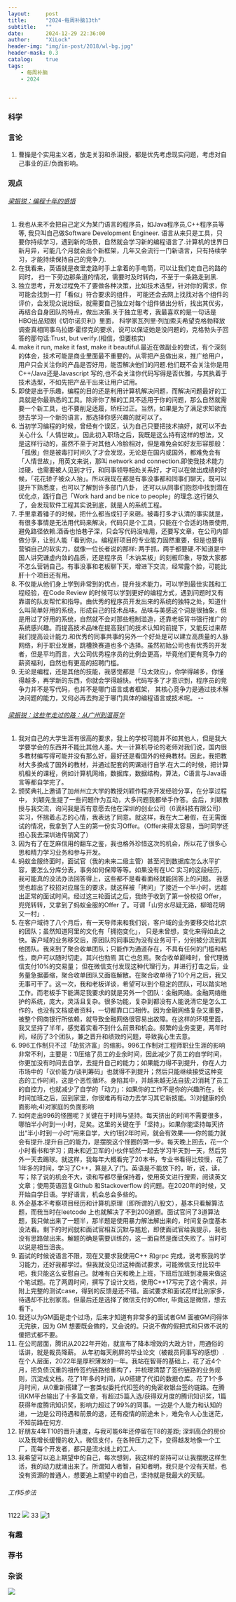 ```yaml
---
layout:     post
title:      "2024-每周补脑13th"
subtitle:   ""
date:       2024-12-29 22:36:00
author:     "XiLock"
header-img: "img/in-post/2018/wl-bg.jpg"
header-mask: 0.3
catalog:    true
tags:
    - 每周补脑
    - 2024


---
```


### 科学


### 言论
1. 曹操是个实用主义者，放走关羽和杀沮授，都是优先考虑现实问题，考虑对自己事业的正/负面影响。

### 观点
###### [梁振锐：编程十年的感悟](https://ramsayleung.github.io/zh/post/2024/%E7%BC%96%E7%A8%8B%E5%8D%81%E5%B9%B4%E7%9A%84%E6%84%9F%E6%82%9F/)
1. 我也从来不会把自己定义为某门语言的程序员，如Java程序员,C++程序员等等, 我只叫自己做Software Development Engineer. 语言从来只是工具，只要你持续学习，遇到新的场景，自然就会学习新的编程语言了.计算机的世界日新月异，可能几个月就会出个新框架，几年又会流行一门新语言，只有持续学习，才能持续保持自己的竞争力.
1. 在我看来，英语就是夜里走路时手上拿着的手电筒，可以让我们走自己的路的同时， 扫一下旁边那条道的情况，需要时及时转向，不至于一条路走到黑. 
1. 独立思考，开发过程免不了要做各种决策，比如技术选型，针对你的需求，你可能会找到一打「看似」符合要求的组件， 可能还会去网上找找对各个组件的评价，会发现众说纷纭，就需要自己独立对每个组件做出分析，找出其优劣，再结合自身团队的特点，做出决策.关于独立思考，我最喜欢的是一句话是HBO出品短剧《切尔诺贝利》里面， 科学家瓦列里·列加索夫希望克格勃释放调查真相同事乌拉娜·霍缪克的要求，说可以保证她是没问题的，克格勃头子回答的那句话:Trust, but verify.(相信，但要核实) 
1. make it run, make it fast, make it beautiful.最近在做副业的尝试，有个深刻的体会，技术可能是商业里面最不重要的。从零把产品做出来，推广给用户，用户只会关注你的产品是否好用，能否解决他们的问题.他们既不会关注你是用C++/Java还是Javascript 写的,也不会关注你代码写得是否优雅，与其执着于技术选型，不如先把产品干出来让用户试用。
1. 即使是出于乐趣，编程的目的还是利用计算机解决问题，而解决问题最好的工具就是你最熟悉的工具。除非你了解的工具不适用于你的问题，那么自然就需要一个新工具，也不要削足适履，矫枉过正。当然，如果是为了满足求知欲而想去学习一个新的语言，那选择你感兴趣的就可以了。
1. 当初学习编程的时候，曾经有个误区，认为自己只要把技术搞好，就可以不去关心什么「人情世故」。因此初入职场之后，我既是这么持有这样的想法，又是这样行动的，虽然不至于对其他人冷脸相对，但是难免会如好友形容那般：「孤傲」但是被毒打时间久了才会发现，无论是在国内或国外，都难免会有「人情世故」，用英文来说，那叫 network and connection.即使我技术能力过硬，也需要被人见到才行，和同事领导相处关系好，才可以在做出成绩的时候，「花花轿子被众人抬」。所以我现在都是有事没事都和同事们聊天，既可以提升下熟悉度，也可以了解到许多部门八卦， 还可以从同事们抱怨中找到潜在优化点，践行自己「Work hard and be nice to people」的理念.这行做久了，会发现软件工程其实说到底，就是人的系统工程。 
1. 手里拿着锤子的时候，把什么都当成钉子来砸。被毒打多才认清的事实就是，有很多事情是无法用代码来解决，代码只是个工具，只能在个合适的场景使用, 避免路径依赖.酒香也怕巷子深，只会写代码没啥用，还要写文章，在公司内部做分享，让别人能「看到你」。编程肝项目的专业能力固然重要，但是也要有营销自己的软实力，就像一位长者说的那样: 两手抓，两手都要硬.不知道是中国人讲究谦虚内敛的品质，还是程序员「木讷呆板」的刻板印象，导致大家都不怎么营销自己。有事没事和老板聊下天，增进下交流，经常露个脸，可能比肝十个项目还有用。 
1. 不仅能从他们身上学到非常到的优点，提升技术能力，可以学到最佳实践和工程经验，在Code Review 的时候可以学到更好的编程方式，遇到问题时又有靠谱的队友帮忙和指导。由优秀的程序员开发出来的系统的独特之处，知道什么叫简单好用的系统，形成自己的技术品味。品味与美感这个词是很抽象，但是用过了好用的系统，自然就不会对那些粗制滥造，还靠老板背书强行推广的系统感兴趣。而提高技术品味在提高我们的技术认知的前提下，又能反过来帮我们提高设计能力.和优秀的同事共事的另外一个好处是可以建立高质量的人脉网络，利于职业发展，跳槽换赛道也多个选择。虽然初始公司也有优秀的开发者，但是平均而言，大公司优秀程序员的比例会更高，毕竟他们更有竞争力的薪资福利，自然也有更高的招聘门槛。 
1. 无论是编程，还是其他的技能，我感觉都是「马太效应」，你学得越多，你懂得越多，再学新的东西，你就会学得越快。代码写多了才意识到，程序员的竞争力并不是写代码，也并不是哪门语言或者框架， 其核心竞争力是通过技术解决问题的能力，又何必再去拘泥于哪门具体的编程语言或技术呢。 -- 


###### [梁振锐：这些年走过的路：从广州到温哥华](https://ramsayleung.github.io/zh/post/2023/%E8%BF%99%E4%BA%9B%E5%B9%B4%E8%B5%B0%E8%BF%87%E7%9A%84%E8%B7%AF_%E4%BB%8E%E5%B9%BF%E5%B7%9E%E5%88%B0%E6%B8%A9%E5%93%A5%E5%8D%8E/)
1. 我对自己的大学生涯有很高的要求，我上的学校可能并不如其他人，但是我大学要学会的东西并不能比其他人差。大一计算机导论的老师对我们说，国内很多教材编写得可能并没有那么好，最好还是看国外的经典教材。因此，我把教材大多换成了国外的教材，并通过配套的网课进行自学.在大二的时候，把计算机相关的课程，例如计算机网络，数据库，数据结构，算法，C语言与Java语言等都自学完了。
1. 颁奖典礼上邀请了加州州立大学的教授刘颖作程序开发经验分享，在分享过程中， 刘颖先生提了一些问题作为互动，大多问题我都举手作答。会后，刘颖教授与我交流，询问我是否有意愿去他在深圳的创业公司（6滴科技有限公司）实习，怀揣着忐忑的心情，我表达了同意。就这样，我在大二暑假，在无需面试的情况，我拿到了人生的第一份实习Offer。（Offer来得太容易，当时同学还担心我去深圳进传销窝了）
1. 因为有了在芝麻信用的翻车之鉴，我也格外珍惜这次的机会，所以花了很多心思和精力学习业务和参与开发。
1. 蚂蚁金服终面时，面试官（我的未来二级主管）甚至问到数据库怎么水平扩容，要怎么分库分表，事务如何保障等等。如果没有在UC 实习的这段经历，我可能真的没法办法回答得上，这些都不是看看面经就能回答上的问题。 我感觉也超出了校招对应届生的要求，就这样被「拷问」了接近一个半小时，远超出正常的面试时间。经过这三轮面试之后，我终于收到了第一份校招 Offer，兜兜转转，又拿到了蚂蚁金服的Offer 了。可谓「山穷水尽疑无路，柳暗花明又一村」.
1. 在客户域待了八个月后，有一天导师来和我们说，客户域的业务要移交给北京的团队；虽然知道阿里的文化有「拥抱变化」， 只是未曾想，变化来得如此之快。客户域的业务移交后，原团队的同事因为没有业务可干，分别被分流到其他团队。我来到了聚合收单团队；只能作为通道存在，不具有任何的门槛和粘性，商户可以随时切走。其兴也勃焉 其亡也忽焉。聚合收单巅峰时，曾代理微信支付10%的交易量； 但在微信支付发现这种代理行为，并进行打击之后，业务量急据萎缩，聚合收单团队又面临解散。在聚合收单待了10个月之后，我又无事可干了。这一次，我和老板详谈，希望可以到个稳定的团队，可以踏实地工作。而老板手下能满足我要求的就是另外一个团队：金融网络。金融网络维护的系统，庞大，灵活且复杂。很多功能，复杂到都没有人能说清它是怎么工作的，也没有文档或者资料，一切都靠口口相传。因为金融网络复杂又重要，被整个网商银行所依赖，就导致金融网络很容易出故障。在这样的环境里面，我又坚持了半年，感觉着实看不到什么前景和机会。频繁的业务变更，两年时间，经历了3个团队，兼之晋升和绩效的问题，导致我心生去意。
1. 996工作制只不过「劫贫济富」的缩影。996工作制对工程师职业生涯的影响非常不利，主要是：1)压缩了员工的业余时间，因此减少了员工的自学时间，你更加没有时间去自学，去提升自己的能力；如果能力得不到提升，你在人力市场中的「议价能力/谈判筹码」也就得不到提升；然后只能继续接受这种变态的工作时间，这是个恶性循环。身陷其中，并越来越无法自拔;2)消耗了员工的自控力，也就减少了自学的「动力」：如果你的工作不是你的兴趣所在，长时间加班之后，回到家里，你很难再有动力去学习其它新技能。3)对健康的负面影响;4)对家庭的负面影响
1. 如何走出996的怪圈呢？关键在于时间与坚持。每天挤出的时间不需要很多，哪怕半小时到一小时，足矣。这里的关键在于「坚持」。如果你能坚持每天挤出“半小时到一小时”用来自学，大约1到2年时间，就会有效果——你的能力就会有提升.提升自己的能力，是摆脱这个怪圈的第一步。每天晚上回去，花一个小时看书和学习；周末和近卫军的小伙伴韬然一起去学习半天到一天，然后另外一天去踢球。就这样，我每年大概看完了20本书，专业书看得比较慢，花了1年多的时间，学习了C++，算是入了门。英语是不能放下的，听，说，读，写；除了说的机会不大，读和写都尽量保持着，使用英文进行搜索，阅读英文文章；使用英语回复Github 和Stackoverflow 的问题。在2020年的时候，又开始自学日语。学好语言，机会总会多些的。
1. 外企基本不考察项目经历和计算机原理（即所谓的八股文），基本只看解算法题，而我当时在leetcode 上也就解决了不到200道题。面试官问了3道算法题，我只做出来了一题半，那半题是使用暴力解法解出来的，时间复杂度基本没法看。剩下的时间就和面试官相互沉默与尴尬，即使面试官给我提示，我也没有思路做出来。解题的确是需要训练的，这一面自然是面试失败了。当时可以说是相当沮丧。
1. 面试的时候说语言不限，现在又要求我使用C++ 和grpc 完成，说考察我的学习能力，还好我都学过。但我就没见过这种面试要求，可能微信支付比较牛吧，我只能这么安慰自己。就唯有白天和晚上上班，下班后加班到凌晨来做这个笔试题。花了两周时间，撰写了设计文档，使用C++17写完了这个需求，并附上完整的测试case，得到的反馈是还不错。面试要求和面试花样比别家多，待遇却不比别家高。但最后还是选择了微信支付的Offer, 毕竟这是微信，想去看下。
1. 我还以为GM面是走个过场，后来才知道有非常多的面试者GM 面被GM问得体无完肤，因为 GM 想要既会做的，又会说的。只说不做的假把式和只做不说的傻把式都不要。
1. 在公司层面，腾讯从2022年开始，就宣布了降本增效的大政方针，用通俗的话讲，就是裁员降薪。 从年初每天刷屏的毕业论文（被裁员同事写的感想）.在个人层面，2022年是厚积薄发的一年。我站在智哥的基础上，花了近4个月，把负债沉重的祖传签约链路给重构了，并梳理清楚了签约链路的业务规则，沉淀成文档。花了1年多的时间，从0搭建了代扣的数据仓库。花了1个多月时间，从0重新搭建了一套类似委托代扣签约的免密收银台签约链路。在腾讯KM平台输出了十多篇文章，有超过5篇入选/获得双月度的腾讯知识奖，1篇获得年度腾讯知识奖，影响力超过了99%的同事。一边是个人能力和认知的进，一边是公司待遇和前景的退，还有疫情的前途未卜，难免令人心生迷茫，不知前路在何方.
1. 好朋友4年T10的晋升速度，与我可能6年还停留在T8的差距; 深圳高企的房价以及我增长缓慢的收入。微信支付，在各种压力之下，变得越发地像一个工厂，而每个开发者，都只是流水线上的工人.
1. 我希望可以追上期望中的自己，每次想到，我这样的坚持可以让我摆脱这样生活，我的动力就涌出来了。所谓知人者智，自知者明，我只是个没有天赋，也没有资源的普通人，想要追上期望中的自己，坚持就是我最大的天赋。

###### 工作5步法
1122
![](molakirlee.github.io/_posts/Weekly_Learning/2024/2024-12-29-13th_SI/5steps_work.jpg)
33
![1](/_posts/Weekly_Learning/2024/2024-12-29-13th_SI/5steps_work.jpg)

### 有趣


### 荐书


### 杂谈


![](/img/wc-tail.GIF)
